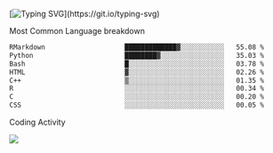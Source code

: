[![Typing SVG](https://readme-typing-svg.demolab.com?font=Fira+Code&pause=1000&color=8873DE&width=435&lines=Hello+I'm+Ivy+Streeter!;I'm+interested+in+NGS+%26+genomics.+;Let's+connect!)](https://git.io/typing-svg)

Most Common Language breakdown
<!--START_SECTION:waka-->

```txt
RMarkdown                    █████████████▓░░░░░░░░░░░   55.08 %
Python                       ████████▓░░░░░░░░░░░░░░░░   35.03 %
Bash                         █░░░░░░░░░░░░░░░░░░░░░░░░   03.78 %
HTML                         ▓░░░░░░░░░░░░░░░░░░░░░░░░   02.26 %
C++                          ▒░░░░░░░░░░░░░░░░░░░░░░░░   01.35 %
R                            ░░░░░░░░░░░░░░░░░░░░░░░░░   00.34 %
C                            ░░░░░░░░░░░░░░░░░░░░░░░░░   00.20 %
CSS                          ░░░░░░░░░░░░░░░░░░░░░░░░░   00.05 %
```

<!--END_SECTION:waka-->

Coding Activity

<a href="https://wakatime.com"><img src="https://wakatime.com/share/@9a4cf014-b079-4212-8684-4134c448a44a/94244a7a-7539-445b-b904-44f5db6b74c7.png" /></a>
